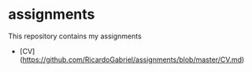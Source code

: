 # assignments
This repository contains my assignments

* [CV] (https://github.com/RicardoGabriel/assignments/blob/master/CV.md)
